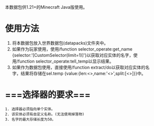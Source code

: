 本数据包供1.21+的Minecraft Java版使用。
# 使用方法
1. 将本数据包放入世界数据包(datapacks)文件夹中。
2. 如果作为玩家使用，使用/function selector_operate:get_name {selector:'[CustomSelector(limit=1)]'}以获取对应实体的名字，使用/function selector_operate:tell_temp以显示结果。
3. 如果作为数据包使用，直接使用/function extract/do以获取对应实体的名字，结果将存储在sel.temp {value:{len:<>,name:'<>',split:[<>]}}中。

# ===选择器的要求===
    1. 选择器必须指向单个实体。
    2. 该实体必须有自定义名称。(无法使用掉落物)
    3. 名字的最大存储长度为50。
